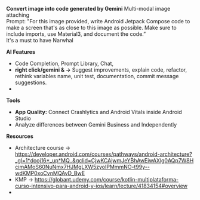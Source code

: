 **Convert image into code generated by Gemini**
Multi-modal image attaching
<br>
Prompt: "For this image provided, write Android Jetpack Compose code to make a screen that's as close to this image as possible. Make sure to include imports, use Material3, and document the code.”
<br>
It's a must to have Narwhal

**AI Features**
- Code Completion, Prompt Library, Chat, 
- **right click/gemini & ->** Suggest improvements, explain code, refactor, rethink variables name, unit test, documentation, commit message suggestions.
- 

**Tools**
- **App Quality:** Connect Crashlytics and Android Vitals inside Android Studio
- Analyze differences between Gemini Business and Independently

**Resources**
- Architecture course -> https://developer.android.com/courses/pathways/android-architecture?_gl=1*dooj16*_up*MQ..&gclid=CjwKCAjwmJeYBhAwEiwAXlg0AQp7W8HcimAMoS60NuNmx7HJMgLXW5zyoIPMmmNO-t99y--wdKMP0xoCvnMQAvD_BwE
- KMP -> https://globant.udemy.com/course/kotlin-multiplataforma-curso-intensivo-para-android-y-ios/learn/lecture/41834154#overview
- 

